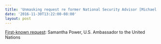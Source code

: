 ```yaml
---
title: 'Unmasking request re former National Security Advisor [Michael Flynn]'
date: '2016-11-30T13:22:00-08:00'
layout: post
---
```


[First-known request](http://greg-raven.github.io/Impeachment-Chronicles/2020/05/08/follow-up-unmasking-requests-re-former-national-security-advisor-michael-flynn/): Samantha Power, U.S. Ambassador to the United Nations